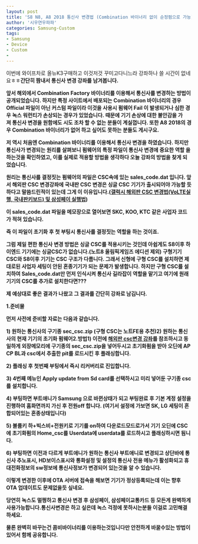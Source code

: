 ```yaml
---
layout: post
title: 'S8 N8, A8 2018 통신사 변경법 (Combination 바이너리 없이 순정펌으로 가능)'
author: '시우연우파파'
categories: Samsung-Custom
tags:
- Samsung
- Device
- Custom
-
---
```



<script> location.href='https://cafe.naver.com/develoid/802742' ; </script>

<p><span>이번에 와이프차로 올뉴K3구매하고 이것저것 꾸미고다니느라 강좌하나 쓸 시간이 없네요ㅎㅎ</span><b><b><span><span>간단히 짬내서&nbsp;</span><span>통신사 변경 강좌</span><span>를 남겨봅니다.</span></span></p><p><span><b></span><span><span>앞서 해외에서 Com</span><span>bination Factory 바이너리를 이용해서 통신사를 변경하는&nbsp;</span><span>방법이 공개되었습니다. 하지만 특정 사이트에서 배포되는 Combination 바이너리의 경우 Official 파일이 아닌 커스텀 파일이라 이것을</span><span>&nbsp;사용시 펌웨어 Fail 이 발생되거나 심한 경우 녹스 워런티가 손상되</span><span>는 경우가 있었습니다.</span><span>&nbsp;때문에 기기 손상에 대한&nbsp;</span><span>불안감을 가져</span><span>&nbsp;통신사 변경을 원함에도 시도 조차 할 수 없는 분들이 계실껍니다. 또한 A8 2018의 경우 Combination</span><span>&nbsp;바이너리가 없어 하고 싶어도 못하는 분들도 게시구요.&nbsp;</span></span></p><p><span><b></span><span><span>저 역시 처음엔</span><span>&nbsp;Combin</span><span>ation 바이너리를 이용해서 통신사 변경을 하였습니다. 하지만 통신사</span><span>가 변경되는 원리를 살펴보니 펌웨어의 특정 파일이 통신사 변경에 중요한 역할 을 하는것을 확인하였고, 이를 실제로 적용할</span><span>&nbsp;방법을 생각하다 오늘 강좌의</span><span>&nbsp;방법을 찾게 되었습니다.&nbsp;</span></span></p><p><b></p><p><span>원리는 통신사를 결정짓는 펌웨어의 파일은&nbsp;CSC속에 있는 sales_code.dat 입니다. 앞서 해외판 CSC 변경강좌에 국내판 CSC 변경은 싱글 CSC 기기가 출시되어야 가능할 듯 하다고 말씀드린적이 있는데 그게 이 이유입니다.(</span><span><a href="http://siwooyeonwoopapa.tistory.com/entry/%EA%B0%A4%EB%9F%AD%EC%8B%9C-%ED%95%B4%EC%99%B8%ED%8C%90-CSC-%EB%B3%80%EA%B2%BD%EB%B2%95-%EB%B0%8F-%EC%82%BC%EC%84%B1%ED%8E%98%EC%9D%B4-%EA%B3%A0%EC%B0%B0"><span><b>갤럭시 해외판 CSC 변경법(VoLTE실행, 국내판키보드) 및 삼성페이 실행법</b></span></a></span><span>)</span></p><p><span><b></span></p><p><span>이&nbsp;</span><span>sales_code.dat&nbsp;</span><span>파일을 메모장으로 열어보면 SKC, KOO, KTC 같은 사업자 코드가 적혀 있습니다.&nbsp;</span></p><p><span><b></span></p><p><span>즉 이 파일이 초기화 후 첫 부팅시 통신사를 결정짓는 역할을 하는 것이죠.</span></p><p><span><b></span></p><p><span><span>그럼 제일 편한 통신사 변경 방법은 싱글 CSC를 적용시키는 것인데 아쉽게도 S8이후 하이엔드 기기에는 싱글CSC가 없습니다.(노트8 올림픽게임즈 에디션 제외) 구형기기 CSC와 S8이후 기기는 CSC 구조가 다름니다. 그래서 신형에 구형 CSC를 설치하면 제대로된 사업자 세팅이 안된 혼종기기가 되는 문제가 발생합니다. 하지만 구형 CSC를 설치하여 Sales_code.dat만 먼저 인식시켜 통신사 길라잡이 역할을 맡기고&nbsp;</span><span>여기에 원래 기기의 CSC를 추가로 설치한다면???</span></span></p><p><b></p><p><span><span>제 예상대로 좋은 결과가 나왔고 그 결과를 간단히 강좌로 남김니다</span><span>.</span></span></p><p><b></p><p><b><span>1.준비물</span></p><p><span>먼저 사전에 준비할 자료는 다음과 같습니다.</span></p><p><b><span>1) 원하는 통신사의 구기종 sec_csc.zip (구형 CSC는 노트FE용 추천)</span><b><span><span>2) 원하는&nbsp;</span><span>통신사의 현재 기기의 초기화 펌웨어</span></span><b><b><span>2.방법</span><b><span><span>1) 이전에&nbsp;</span><a href="http://siwooyeonwoopapa.tistory.com/entry/%EA%B0%A4%EB%9F%AD%EC%8B%9C-%ED%95%B4%EC%99%B8%ED%8C%90-CSC-%EB%B3%80%EA%B2%BD%EB%B2%95-%EB%B0%8F-%EC%82%BC%EC%84%B1%ED%8E%98%EC%9D%B4-%EA%B3%A0%EC%B0%B0"><span><b>해외판 csc변경 강좌</b></span></a><span>를 참조하시고 동일하게 외장메모리에 구기종의 sec_csc.zip을 넣어두시고 초기화펌을 받아 오딘에 AP CP BL과 csc에서 추출한 pit를 로드시킨 후 플래싱합니다.</span></span></p><p><span><b></span><span>2) 플래싱 후 첫번째 부팅에서 즉시 리커버리로 진입합니다.</span></p><p><span><b></span></p><p><span>3) 4번째 메뉴인 Apply update from Sd card를 선택하시고 미리 넣어둔 구기종 csc를 설치합니다.</span></p><p><span><b></span><span><span>4) 부팅하면 부트애니가 Samsung 으로 바뀐상태가 되고 부팅완료</span><span>&nbsp;후 기본 계정&nbsp;</span><span>설정을 진행하여 홈화면까지 가신 후 전원off 합니다. (여기서 설정에 가보면 SK, LG 세팅이 혼합되어있는 혼종상태입니다)</span></span></p><p><span><b></span><span><span>5) 볼륨키 하+빅스비+전원키로 기기를 on하여 다운로드모드로가서 기기 오딘에 CSC에&nbsp;</span><span>초기화펌의 Home_csc를 Userdata에</span><span>&nbsp;userdata를 로드하시고 플래싱하시면 됨니다.</span></span></p><p><span><b></span></p><p><span><span>6) 부팅하면 이전과 다르게 부트애니가 원하는 통신사 부트애니로&nbsp;</span><span>변경되고 상단바에 통신사 추노표시, HD보이스표시와 통화</span><span>설정 및 설정</span><span>의 통신사 전용 메뉴가 활성화되고</span><span>&nbsp;휴대전화정보의 sw정보에 통신사정보가 변경되어 있는것을 알 수 있</span><span>습니다.</span></span></p><p><span><b></span><span><span>이렇게 변경한 이후에 OTA 서버에 접속을 해보면</span><span>&nbsp;기기가&nbsp;</span><span>정상등록되는데</span><span>&nbsp;이는 향후 OTA&nbsp;</span><span>업데이트도 문제없을듯 싶네요.</span></span></p><p><span><span>당연히 녹스도 멀쩡하고 통신사 변경 후 삼성페이, 삼성페이교통카드 등 모든게 완벽하게 사용가능합니다.</span><b></span><b><span><span>통신사변경은 하고 싶은데 녹스&nbsp;</span><span>걱정에 못하시는분들 이걸로 고민해결하세요.&nbsp;</span></span></p><p><span><b></span></p><p><span><span>물론 완벽히 바꾸는건 콤비바이너리를 이용하는것입니다만 안전</span><span>하게 바꿀수있는 방법이 있어서 함께 공유합니다.</span></span></p><div><span><span><b></span></span></div>
